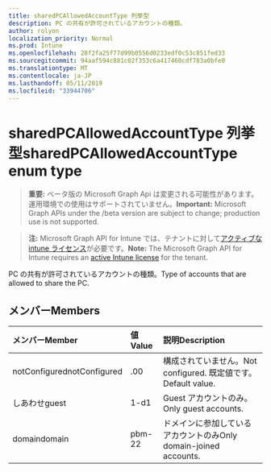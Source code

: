 ```yaml
---
title: sharedPCAllowedAccountType 列挙型
description: PC の共有が許可されているアカウントの種類。
author: rolyon
localization_priority: Normal
ms.prod: Intune
ms.openlocfilehash: 28f2fa25f77d99b0556d0233edf0c53c851fed33
ms.sourcegitcommit: 94aaf594c881c02f353c6a417460cdf783a0bfe0
ms.translationtype: MT
ms.contentlocale: ja-JP
ms.lasthandoff: 05/11/2019
ms.locfileid: "33944706"
---
```

# <a name="sharedpcallowedaccounttype-enum-type"></a><span data-ttu-id="007ec-103">sharedPCAllowedAccountType 列挙型</span><span class="sxs-lookup"><span data-stu-id="007ec-103">sharedPCAllowedAccountType enum type</span></span>

> <span data-ttu-id="007ec-104">**重要:** ベータ版の Microsoft Graph Api は変更される可能性があります。運用環境での使用はサポートされていません。</span><span class="sxs-lookup"><span data-stu-id="007ec-104">**Important:** Microsoft Graph APIs under the /beta version are subject to change; production use is not supported.</span></span>

> <span data-ttu-id="007ec-105">**注:** Microsoft Graph API for Intune では、テナントに対して[アクティブな intune ライセンス](https://go.microsoft.com/fwlink/?linkid=839381)が必要です。</span><span class="sxs-lookup"><span data-stu-id="007ec-105">**Note:** The Microsoft Graph API for Intune requires an [active Intune license](https://go.microsoft.com/fwlink/?linkid=839381) for the tenant.</span></span>

<span data-ttu-id="007ec-106">PC の共有が許可されているアカウントの種類。</span><span class="sxs-lookup"><span data-stu-id="007ec-106">Type of accounts that are allowed to share the PC.</span></span>

## <a name="members"></a><span data-ttu-id="007ec-107">メンバー</span><span class="sxs-lookup"><span data-stu-id="007ec-107">Members</span></span>
|<span data-ttu-id="007ec-108">メンバー</span><span class="sxs-lookup"><span data-stu-id="007ec-108">Member</span></span>|<span data-ttu-id="007ec-109">値</span><span class="sxs-lookup"><span data-stu-id="007ec-109">Value</span></span>|<span data-ttu-id="007ec-110">説明</span><span class="sxs-lookup"><span data-stu-id="007ec-110">Description</span></span>|
|:---|:---|:---|
|<span data-ttu-id="007ec-111">notConfigured</span><span class="sxs-lookup"><span data-stu-id="007ec-111">notConfigured</span></span>|<span data-ttu-id="007ec-112">.0</span><span class="sxs-lookup"><span data-stu-id="007ec-112">0</span></span>|<span data-ttu-id="007ec-113">構成されていません。</span><span class="sxs-lookup"><span data-stu-id="007ec-113">Not configured.</span></span> <span data-ttu-id="007ec-114">既定値です。</span><span class="sxs-lookup"><span data-stu-id="007ec-114">Default value.</span></span>|
|<span data-ttu-id="007ec-115">しあわせ</span><span class="sxs-lookup"><span data-stu-id="007ec-115">guest</span></span>|<span data-ttu-id="007ec-116">1-d</span><span class="sxs-lookup"><span data-stu-id="007ec-116">1</span></span>|<span data-ttu-id="007ec-117">Guest アカウントのみ。</span><span class="sxs-lookup"><span data-stu-id="007ec-117">Only guest accounts.</span></span>|
|<span data-ttu-id="007ec-118">domain</span><span class="sxs-lookup"><span data-stu-id="007ec-118">domain</span></span>|<span data-ttu-id="007ec-119">pbm-2</span><span class="sxs-lookup"><span data-stu-id="007ec-119">2</span></span>|<span data-ttu-id="007ec-120">ドメインに参加しているアカウントのみ</span><span class="sxs-lookup"><span data-stu-id="007ec-120">Only domain-joined accounts.</span></span>|





